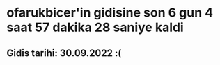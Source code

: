 # ofarukbicer'in gidisine son 6 gun 4 saat 57 dakika 28 saniye kaldi

## Gidis tarihi: 30.09.2022 :(